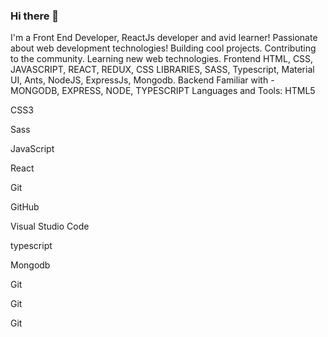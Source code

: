 ### Hi there 👋
I'm a Front End Developer, ReactJs developer and avid learner!
Passionate about web development technologies!
Building cool projects.
Contributing to the community.
Learning new web technologies.
Frontend
HTML, CSS, JAVASCRIPT, REACT, REDUX, CSS LIBRARIES, SASS, Typescript, Material UI, Ants, NodeJS, ExpressJs, Mongodb.
Backend
Familiar with - MONGODB, EXPRESS, NODE, TYPESCRIPT
Languages and Tools:
HTML5

CSS3

Sass

JavaScript

React

Git

GitHub

Visual Studio Code

typescript

Mongodb

Git

Git

Git


<!--
**Bhumika-Sethi/Bhumika-Sethi** is a ✨ _special_ ✨ repository because its `README.md` (this file) appears on your GitHub profile.

Here are some ideas to get you started:

- 🔭 I’m currently working on ...
- 🌱 I’m currently learning ...
- 👯 I’m looking to collaborate on ...
- 🤔 I’m looking for help with ...
- 💬 Ask me about ...
- 📫 How to reach me: ...
- 😄 Pronouns: ...
- ⚡ Fun fact: ...
-->
